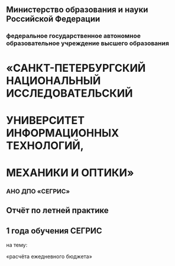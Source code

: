 ## Министерство образования и науки Российской Федерации
### федеральное государственное автономное образовательное учреждение высшего образования
# «САНКТ-ПЕТЕРБУРГСКИЙ НАЦИОНАЛЬНЫЙ ИССЛЕДОВАТЕЛЬСКИЙ
# УНИВЕРСИТЕТ ИНФОРМАЦИОННЫХ ТЕХНОЛОГИЙ,
# МЕХАНИКИ И ОПТИКИ»
### АНО ДПО «СЕГРИС»

## Отчёт по летней практике
## 1 года обучения СЕГРИС

на тему:

«расчёта ежедневного бюджета»

